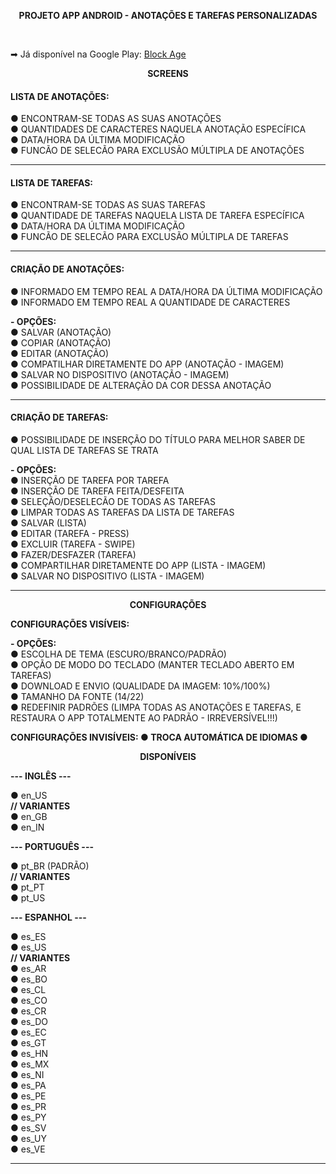 <b> <p align="center"> PROJETO APP ANDROID - ANOTAÇÕES E TAREFAS PERSONALIZADAS </p> </b> </br>

&#x27A1; Já disponível na Google Play: <a href="https://play.google.com/store/apps/details?id=com.blockage">Block Age</a> </br>

<b> <p align="center"> SCREENS </p> </b>

#### <b>LISTA DE ANOTAÇÕES:</b> <br />
● ENCONTRAM-SE TODAS AS SUAS ANOTAÇÕES <br />
● QUANTIDADES DE CARACTERES NAQUELA ANOTAÇÃO ESPECÍFICA <br />
● DATA/HORA DA ÚLTIMA MODIFICAÇÃO <br />
● FUNCÃO DE SELECÃO PARA EXCLUSÃO MÚLTIPLA DE ANOTAÇÕES <br />

---

#### <b> LISTA DE TAREFAS: </b> <br />
● ENCONTRAM-SE TODAS AS SUAS TAREFAS <br />
● QUANTIDADE DE TAREFAS NAQUELA LISTA DE TAREFA ESPECÍFICA <br />
● DATA/HORA DA ÚLTIMA MODIFICAÇÃO <br />
● FUNCÃO DE SELECÃO PARA EXCLUSÃO MÚLTIPLA DE TAREFAS <br />

---

#### <b> CRIAÇÃO DE ANOTAÇÕES: </b> <br />
● INFORMADO EM TEMPO REAL A DATA/HORA DA ÚLTIMA MODIFICAÇÃO <br />
● INFORMADO EM TEMPO REAL A QUANTIDADE DE CARACTERES <br />

<b> - OPÇÕES: </b> <br />
  ● SALVAR (ANOTAÇÃO) <br />
  ● COPIAR (ANOTAÇÃO) <br />
  ● EDITAR (ANOTAÇÃO) <br />
  ● COMPATILHAR DIRETAMENTE DO APP (ANOTAÇÃO - IMAGEM) <br />
  ● SALVAR NO DISPOSITIVO (ANOTAÇÃO - IMAGEM) <br />
  ● POSSIBILIDADE DE ALTERAÇÃO DA COR DESSA ANOTAÇÃO <br />

---

#### <b> CRIAÇÃO DE TAREFAS: </b> <br />
● POSSIBILIDADE DE INSERÇÃO DO TÍTULO PARA MELHOR SABER DE QUAL LISTA DE TAREFAS SE TRATA <br />

<b> - OPÇÕES: </b> <br />
  ● INSERÇÃO DE TAREFA POR TAREFA <br />
  ● INSERÇÃO DE TAREFA FEITA/DESFEITA <br />
  ● SELEÇÃO/DESELECÃO DE TODAS AS TAREFAS <br />
  ● LIMPAR TODAS AS TAREFAS DA LISTA DE TAREFAS <br />
  ● SALVAR (LISTA) <br />
  ● EDITAR (TAREFA - PRESS) <br />
  ● EXCLUIR (TAREFA - SWIPE) <br />
  ● FAZER/DESFAZER (TAREFA) <br />
  ● COMPARTILHAR DIRETAMENTE DO APP (LISTA - IMAGEM) <br />
  ● SALVAR NO DISPOSITIVO (LISTA - IMAGEM) <br />

---

<b> <p align="center"> CONFIGURAÇÕES </p> </b>

<b> CONFIGURAÇÕES VISÍVEIS: </b> <br />

<b> - OPÇÕES: </b> <br />
  ● ESCOLHA DE TEMA (ESCURO/BRANCO/PADRÃO) <br />
  ● OPÇÃO DE MODO DO TECLADO (MANTER TECLADO ABERTO EM TAREFAS) <br />
  ● DOWNLOAD E ENVIO (QUALIDADE DA IMAGEM: 10%/100%) <br />
  ● TAMANHO DA FONTE (14/22) <br />
  ● REDEFINIR PADRÕES (LIMPA TODAS AS ANOTAÇÕES E TAREFAS, E RESTAURA O APP TOTALMENTE AO PADRÃO - IRREVERSÍVEL!!!) <br />

<b> CONFIGURAÇÕES INVISÍVEIS: ● TROCA AUTOMÁTICA DE IDIOMAS ● </b> <br />

<b> <p align="center"> DISPONÍVEIS </p> </b>

<b> --- INGLÊS --- </b> <br />

● en_US <br />
<b> // VARIANTES </b> <br />
● en_GB <br />
● en_IN <br />

<b> --- PORTUGUÊS --- </b> <br />

● pt_BR (PADRÃO) <br />
<b> // VARIANTES </b> <br />
● pt_PT <br />
● pt_US <br />

<b> --- ESPANHOL --- </b> <br />

● es_ES <br />
● es_US <br />
<b> // VARIANTES </b> <br />
● es_AR <br />
● es_BO <br />
● es_CL <br />
● es_CO <br />
● es_CR <br />
● es_DO <br />
● es_EC <br />
● es_GT <br />
● es_HN <br />
● es_MX <br />
● es_NI <br />
● es_PA <br />
● es_PE <br />
● es_PR <br />
● es_PY <br />
● es_SV <br />
● es_UY <br />
● es_VE <br />

-----
